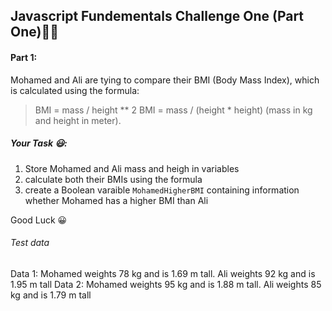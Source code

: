 ## Javascript Fundementals Challenge One (Part One)💪🏾
#### Part 1:
Mohamed and Ali are tying to compare their BMI (Body Mass Index), which is calculated using the formula:
> BMI = mass / height ** 2 
> BMI = mass / (height * height) (mass in kg and height in meter).

##### Your Task 😃:
1. Store Mohamed and Ali mass and heigh in variables
2. calculate both their BMIs using the formula
3. create a Boolean varaible `MohamedHigherBMI` containing information whether Mohamed has a higher BMI than Ali

Good Luck 😀
###### Test data
Data 1: Mohamed weights 78 kg and is 1.69 m tall. Ali weights 92 kg and is 1.95 m tall
Data 2: Mohamed weights 95 kg and is 1.88 m tall. Ali weights 85 kg and is 1.79 m tall
